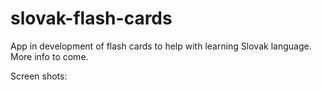 # slovak-flash-cards
App in development of flash cards to help with learning Slovak language. More info to come.

Screen shots:


